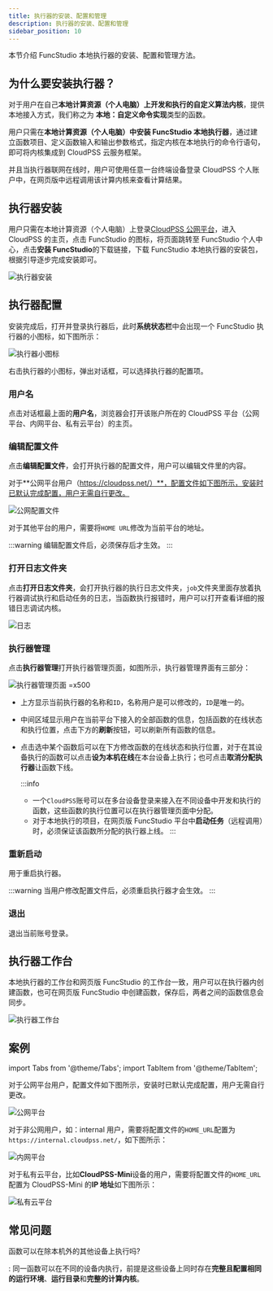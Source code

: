 ```yaml
---
title: 执行器的安装、配置和管理
description: 执行器的安装、配置和管理
sidebar_position: 10
---
```

本节介绍 FuncStudio 本地执行器的安装、配置和管理方法。

## 为什么要安装执行器？

对于用户在自己**本地计算资源（个人电脑）上开发和执行的自定义算法内核**，提供本地接入方式，我们称之为 **本地：自定义命令实现**类型的函数。

用户只需在**本地计算资源（个人电脑）中安装 FuncStudio 本地执行器**，通过建立函数项目、定义函数输入和输出参数格式，指定内核在本地执行的命令行语句，即可将内核集成到 CloudPSS 云服务框架。

并且当执行器联网在线时，用户可使用任意一台终端设备登录 CloudPSS 个人账户中，在网页版中远程调用该计算内核来查看计算结果。

## 执行器安装

用户只需在本地计算资源（个人电脑）上登录[CloudPSS 公网平台](https://cloudpss.net/)，进入 CloudPSS 的主页，点击 FuncStudio 的图标，将页面跳转至 FuncStudio 个人中心，点击**安装 FuncStudio**的下载链接，下载 FuncStudio 本地执行器的安装包，根据引导逐步完成安装即可。

![执行器安装](./1.png)

## 执行器配置

安装完成后，打开并登录执行器后，此时**系统状态栏**中会出现一个 FuncStudio 执行器的小图标，如下图所示：

![执行器小图标](./2.png)

右击执行器的小图标，弹出对话框，可以选择执行器的配置项。

### 用户名

点击对话框最上面的**用户名**，浏览器会打开该账户所在的 CloudPSS 平台（公网平台、内网平台、私有云平台）的主页。

### 编辑配置文件

点击**编辑配置文件**，会打开执行器的配置文件，用户可以编辑文件里的内容。

对于**公网平台用户（https://cloudpss.net/）**，配置文件如下图所示，安装时已默认完成配置，用户无需自行更改。

![公网配置文件](./4.png)

对于其他平台的用户，需要将`HOME URL`修改为当前平台的地址。

:::warning
编辑配置文件后，必须保存后才生效。
:::

### 打开日志文件夹

点击**打开日志文件夹**，会打开执行器的执行日志文件夹，`job`文件夹里面存放着执行器调试执行和启动任务的日志，当函数执行报错时，用户可以打开查看详细的报错日志调试内核。

![日志](./5.png)

### 执行器管理

点击**执行器管理**打开执行器管理页面，如图所示，执行器管理界面有三部分：

![执行器管理页面 =x500](./6.png)

- 上方显示当前执行器的名称和`ID`，名称用户是可以修改的，`ID`是唯一的。

- 中间区域显示用户在当前平台下接入的全部函数的信息，包括函数的在线状态和执行位置，点击下方的**刷新**按钮，可以刷新所有函数的信息。

- 点击选中某个函数后可以在下方修改函数的在线状态和执行位置，对于在其设备执行的函数可以点击**设为本机在线**在本台设备上执行；也可点击**取消分配执行器**让函数下线。

  :::info
  - 一个`CloudPSS`账号可以在多台设备登录来接入在不同设备中开发和执行的函数，这些函数的执行位置可以在执行器管理页面中分配。
  - 对于本地执行的项目，在网页版 FuncStudio 平台中**启动任务**（远程调用）时，必须保证该函数所分配的执行器上线。
  :::

### 重新启动

用于重启执行器。

:::warning
当用户修改配置文件后，必须重启执行器才会生效。
:::

### 退出

退出当前账号登录。

## 执行器工作台

本地执行器的工作台和网页版 FuncStudio 的工作台一致，用户可以在执行器内创建函数，也可在网页版 FuncStudio 中创建函数，保存后，两者之间的函数信息会同步。

![执行器工作台](./3.png)

## 案例

import Tabs from '@theme/Tabs';
import TabItem from '@theme/TabItem';

<Tabs>
<TabItem value="js" label="公网平台执行器地址配置">

对于公网平台用户，配置文件如下图所示，安装时已默认完成配置，用户无需自行更改。

![公网平台](./7-1.png)

</TabItem>
<TabItem value="python" label="内网平台执行器地址配置">

对于非公网用户，如：internal 用户，需要将配置文件的`HOME_URL`配置为`https://internal.cloudpss.net/`，如下图所示：

![内网平台](./7-2.png)

</TabItem>
<TabItem value="java" label="私有云平台执行器地址配置">

对于私有云平台，比如**CloudPSS-Mini**设备的用户，需要将配置文件的`HOME_URL`配置为 CloudPSS-Mini 的**IP 地址**如下图所示：

![私有云平台](./7-3.png)

</TabItem>
</Tabs>


## 常见问题

函数可以在除本机外的其他设备上执行吗?

:    同一函数可以在不同的设备内执行，前提是这些设备上同时存在**完整且配置相同的运行环境**、**运行目录**和**完整的计算内核**。